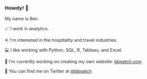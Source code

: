 ### Howdy! 👋
My name is Ben.

📈 I work in analytics.

✈ I'm interested in the hospitality and travel industries.

💻 I like working with Python, SQL, R, Tableau, and Excel.

💾 I'm currently working on creating my own website: [bbgatch.com](www.bbgatch.com)

🦉 You can find me on Twitter at [@bbgatch](https://twitter.com/bbgatch)


<!--
**bbgatch/bbgatch** is a ✨ _special_ ✨ repository because its `README.md` (this file) appears on your GitHub profile.

Here are some ideas to get you started:

- 🔭 I’m currently working on ...
- 🌱 I’m currently learning ...
- 👯 I’m looking to collaborate on ...
- 🤔 I’m looking for help with ...
- 💬 Ask me about ...
- 📫 How to reach me: ...
- 😄 Pronouns: ...
- ⚡ Fun fact: ...
-->

